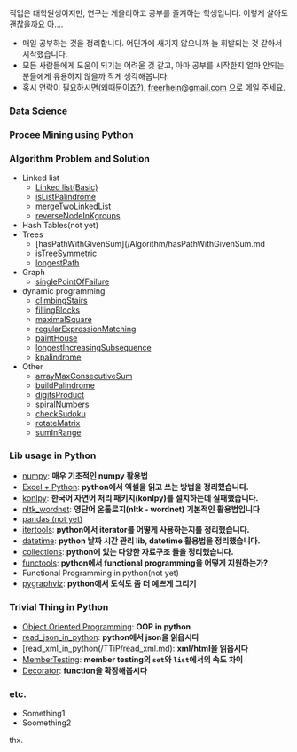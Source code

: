 직업은 대학원생이지만, 연구는 게을리하고 공부를 즐겨하는 학생입니다. 이렇게 살아도 괜찮을까요 아....
- 매일 공부하는 것을 정리합니다. 어딘가에 새기지 않으니까 늘 휘발되는 것 같아서 시작했습니다. 
- 모든 사람들에게 도움이 되기는 어려울 것 같고, 아마 공부를 시작한지 얼마 안되는 분들에게 유용하지 않을까 작게 생각해봅니다. 
- 혹시 연락이 필요하시면(왜때문이죠?), freerhein@gmail.com 으로 메일 주세요. 

### Data Science

### Procee Mining using Python

### Algorithm Problem and Solution

- Linked list
  - [Linked list(Basic)](/Algorithm/linkedListBasic.md)
  - [isListPalindrome](/Algorithm/linkedList_isListPalindrome.md)
  - [mergeTwoLinkedList](/Algorithm/mergeTwoLinkedLists.md)
  - [reverseNodeInKgroups](/Algorithm/reverseNodeInKGroups.md)
- Hash Tables(not yet)
- Trees
  - [hasPathWithGivenSum](/Algorithm/hasPathWithGivenSum.md
  - [isTreeSymmetric](/Algorithm/isTreeSymmetric.md)
  - [longestPath](/Algorithm/longestPath.md)
- Graph
  - [singlePointOfFailure](/Algorithm/singlePointOfFailure.md)
- dynamic programming
  - [climbingStairs](/Algorithm/climbingStairs.md)
  - [fillingBlocks](/Algorithm/fillingBlocks.md)
  - [maximalSquare](/Algorithm/maximalSquare.md)
  - [regularExpressionMatching](/Algorithm/regularExpressionMatching.md)
  - [paintHouse](/Algorithm/paintHouse.md)
  - [longestIncreasingSubsequence](/Algorithm/longestIncreasingSubsequence.md)
  - [kpalindrome](/Algorithm/kpalindrome.md)
- Other
  - [arrayMaxConsecutiveSum](/Algorithm/arrayMaxConsecutiveSum.md)
  - [buildPalindrome](/Algorithm/buildPalindrome)
  - [digitsProduct](/Algorithm/digitsProduct)
  - [spiralNumbers](/Algorithm/spiralNumbers.md)
  - [checkSudoku](/Algorithm/checkSudoku.md)
  - [rotateMatrix](/Algorithm/rotateMatrix.md)
  - [sumInRange](/Algorithm/sumInRange.md)


### Lib usage in Python

- [numpy](/LibUsage/numpy_basic.md): **매우 기초적인 numpy 활용법**
- [Excel + Python](/LibUsage/excel_in_python.md): **python에서 엑셀을 읽고 쓰는 방법을 정리했습니다.**
- [konlpy](/LibUsage/konlpy(ing).md): **한국어 자연어 처리 패키지(konlpy)를 설치하는데 실패했습니다.**
- [nltk_wordnet](/LibUsage/nltk_wordnet.md): **영단어 온톨로지(nltk - wordnet) 기본적인 활용법입니다**
- [pandas (not yet)]()
- [itertools](/LibUsage/itertools.md): **python에서 iterator를 어떻게 사용하는지를 정리했습니다.**
- [datetime](LibUsage/datetime.md): **python 날짜 시간 관리 lib, datetime 활용법을 정리했습니다.**
- [collections](LibUsage/collections.md): **python에 있는 다양한 자료구조 들을 정리했습니다.**
- [functools](LibUsage/functools.md): **python에서 functional programming을 어떻게 지원하는가?**
- Functional Programming in python(not yet)
- [pygraphviz](): **python에서 도식도 좀 더 예쁘게 그리기**

### Trivial Thing in Python

- [Object Oriented Programming](/TTiP/oop_in_python.md): **OOP in python**
- [read_json_in_python](/TTiP/read_json_in_python.md): **python에서 json을 읽읍시다**
- [read_xml_in_python(/TTiP/read_xml.md): **xml/html을 읽읍시다**
- [MemberTesting](/TTiP/Python_membertesting.md): **member testing의 `set`와 `list`에서의 속도 차이**
- [Decorator](TTip/Python_decorator.md): **function을 확장해봅시다**

### etc.

- Something1
- Soomething2


thx. 
